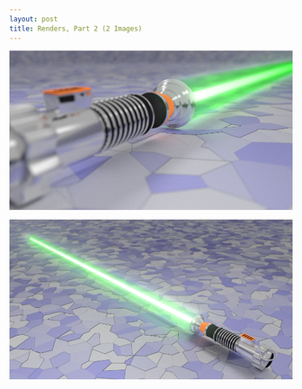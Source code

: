 ```yaml
---
layout: post
title: Renders, Part 2 (2 Images)
---
```


![Lightsaber](/images/blog/lightsaber6.png "Lightsaber")

![Lightsaber](/images/blog/lightsaber7.png "Lightsaber")